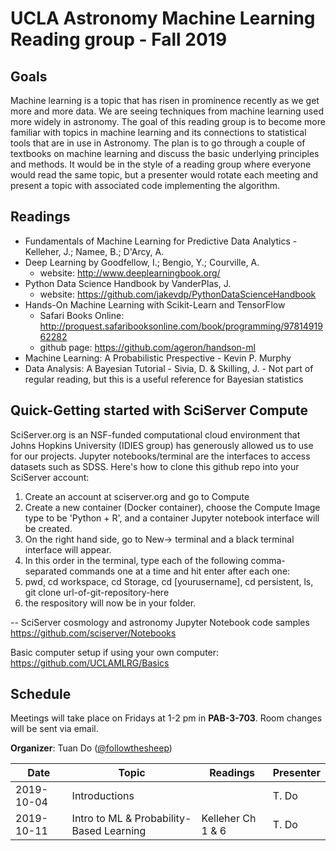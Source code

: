 # UCLA Astronomy Machine Learning Reading group - Fall 2019

## Goals
Machine learning is a topic that has risen in prominence recently as we get more and more data. We are seeing techniques from machine learning used more widely in astronomy. The goal of this reading group is to become more familiar with topics in machine learning and its connections to statistical tools that are in use in Astronomy. The plan is to go through a couple of textbooks on machine learning and discuss the basic underlying principles and methods. It would be in the style of a reading group where everyone would read the same topic, but a presenter would rotate each meeting and present a topic with associated code implementing the algorithm.

## Readings
- Fundamentals of Machine Learning for Predictive Data Analytics - Kelleher, J.; Namee, B.; D'Arcy, A.
- Deep Learning by Goodfellow, I.; Bengio, Y.;  Courville, A.
  - website: http://www.deeplearningbook.org/
- Python Data Science Handbook by VanderPlas, J.
  - website: https://github.com/jakevdp/PythonDataScienceHandbook
- Hands-On Machine Learning with Scikit-Learn and TensorFlow
  - Safari Books Online: http://proquest.safaribooksonline.com/book/programming/9781491962282
  - github page: https://github.com/ageron/handson-ml
- Machine Learning: A Probabilistic Prespective - Kevin P. Murphy
- Data Analysis: A Bayesian Tutorial - Sivia, D. & Skilling, J. - Not part of regular reading, but this is a useful reference for Bayesian statistics

## Quick-Getting started with SciServer Compute
SciServer.org is an NSF-funded computational cloud environment that Johns Hopkins University (IDIES group) has generously allowed us to use for our projects. Jupyter notebooks/terminal are the interfaces to access datasets such as SDSS. Here's how to clone this github repo into your SciServer account:
1. Create an account at sciserver.org and go to Compute
2. Create a new container (Docker container), choose the Compute Image type to be 'Python + R', and a container Jupyter notebook interface will be created.
3. On the right hand side, go to New-> terminal and a black terminal interface will appear.
4. In this order in the terminal, type each of the following comma-separated commands one at a time and hit enter after each one:
5. pwd, cd workspace, cd Storage, cd [yourusername], cd persistent, ls, git clone url-of-git-repository-here
6. the respository will now be in your folder.

-- SciServer cosmology and astronomy Jupyter Notebook code samples https://github.com/sciserver/Notebooks

Basic computer setup if using your own computer: https://github.com/UCLAMLRG/Basics


## Schedule
Meetings will take place on Fridays at 1-2 pm in **PAB-3-703**. Room changes will be sent via email.

**Organizer**: Tuan Do ([@followthesheep](https://github.com/followthesheep))

| Date | Topic | Readings | Presenter |
| --- | --- | --- | --- |
|2019-10-04 | Introductions  |  | T. Do|
|2019-10-11 | Intro to ML & Probability-Based Learning | Kelleher Ch 1 & 6  | T. Do|
